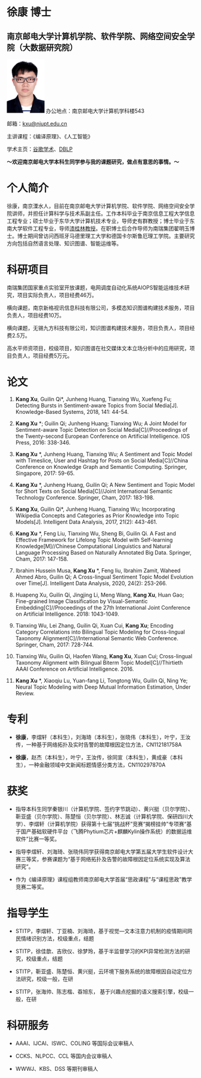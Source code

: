 # 徐康 博士 

## 南京邮电大学计算机学院、软件学院、网络空间安全学院（大数据研究院）
<img src="/kang.jpeg" width="20%"/>
办公地点：南京邮电大学计算机学科楼543            
     
邮箱：kxu@njupt.edu.cn

主讲课程：《编译原理》、《人工智能》

学术主页：[谷歌学术](https://scholar.google.com/citations?user=N1UUDi0AAAAJ&hl=zh-CN)、[DBLP](https://dblp.org/pid/68/9805-1.html)

**～欢迎南京邮电大学本科生同学参与我的课题研究，做点有意思的事情。～**


# 个人简介

徐康，南京溧水人，目前在南京邮电大学计算机学院、软件学院、网络空间安全学院讲师，并担任计算科学与技术系副主任。工作本科毕业于南京信息工程大学信息工程专业；硕士毕业于东华大学计算机技术专业，导师史有群教授；博士毕业于东南大学软件工程专业，导师[漆桂林教授](https://cse.seu.edu.cn/2019/0103/c23024a257135/pagem.htm)。在职博士后合作导师为南瑞集团翟明玉博士。博士期间曾访问西班牙马德里理工大学和德国卡尔斯鲁厄理工学院。主要研究方向包括自然语言处理、知识图谱、智能运维等。

# 科研项目

南瑞集团国家重点实验室开放课题，电网调度自动化系统AIOPS智能运维技术研究，项目实际负责人，项目经费46万。

横向课题，南京新格视讯信息科技有限公司，多模态知识图谱构建技术服务，项目负责人，项目经费10万。

横向课题，无锡九方科技有限公司，知识图谱构建技术服务，项目负责人，项目经费2.5万。

高水平师资项目，校级项目，知识图谱在社交媒体文本立场分析中的应用研究，项目负责人，项目经费5万元。

# 论文

1. **Kang Xu**, Guilin Qi*, Junheng Huang, Tianxing Wu, Xuefeng Fu; Detecting Bursts in Sentiment-aware Topics from Social Media[J]. Knowledge-Based Systems, 2018, 141: 44-54.

2. **Kang Xu** *; Guilin Qi; Junheng Huang; Tianxing Wu; A Joint Model for Sentiment-aware Topic Detection on Social Media[C]//Proceedings of the Twenty-second European Conference on Artificial Intelligence. IOS Press, 2016: 338-346.

3. **Kang Xu** *, Junheng Huang, Tianxing Wu; A Sentiment and Topic Model with Timeslice, User and Hashtag for Posts on Social Media[C]//China Conference on Knowledge Graph and Semantic Computing. Springer, Singapore, 2017: 59-65.

4. **Kang Xu** *, Junheng Huang, Guilin Qi; A New Sentiment and Topic Model for Short Texts on Social Media[C]//Joint International Semantic Technology Conference. Springer, Cham, 2017: 183-198.

5. **Kang Xu**, Guilin Qi*, Junheng Huang, Tianxing Wu; Incorporating Wikipedia Concepts and Categories as Prior Knowledge into Topic Models[J]. Intelligent Data Analysis, 2017, 21(2): 443-461.

6. **Kang Xu** *, Feng Liu, Tianxing Wu, Sheng Bi, Guilin Qi. A Fast and Effective Framework for Lifelong Topic Model with Self-learning Knowledge[M]//Chinese Computational Linguistics and Natural Language Processing Based on Naturally Annotated Big Data. Springer, Cham, 2017: 147-158.

7. Ibrahim Hussein Musa, **Kang Xu** *, Feng liu, Ibrahim Zamit, Waheed Ahmed Abro, Guilin Qi; A Cross-lingual Sentiment Topic Model Evolution over Time[J]. Intelligent Data Analysis, 2020, 24(2): 253-266.

8. Huapeng Xu, Guilin Qi, Jingjing Li, Meng Wang, **Kang Xu**, Huan Gao; Fine-grained Image Classification by Visual-Semantic Embedding[C]//Proceedings of the 27th International Joint Conference on Artificial Intelligence. 2018: 1043-1049.

9. Tianxing Wu, Lei Zhang, Guilin Qi, Xuan Cui, **Kang Xu**; Encoding Category Correlations into Bilingual Topic Modeling for Cross-lingual Taxonomy Alignment[C]//International Semantic Web Conference. Springer, Cham, 2017: 728-744.

10. Tianxing Wu, Guilin Qi, Haofen Wang, **Kang Xu**, Xuan Cui; Cross-lingual Taxonomy Alignment with Bilingual Biterm Topic Model[C]//Thirtieth AAAI Conference on Artificial Intelligence. 2016.

11. **Kang Xu** *, Xiaoqiu Lu, Yuan-fang Li, Tongtong Wu, Guilin Qi, Ning Ye; Neural Topic Modeling with Deep Mutual Information Estimation, Under Review.

# 专利

- **徐康**，李熠轩（本科生），刘海琦（本科生），张晓伟（本科生），叶宁，王汝传，一种基于网络拓扑及实时告警的故障根因定位方法，CN112181758A

- **徐康**，赵杰（本科生），叶宁，王汝传，徐同宣（本科生），黄成豪（本科生），一种金融领域中文新闻标题情感分类方法，CN110297870A


# 获奖
- 指导本科生同学秦银川（计算机学院、签约字节跳动）、黄兴挺（贝尔学院）、靳亚盛（贝尔学院）、陈楚恒（贝尔学院）、林志诚（计算机学院、保研四川大学）、李熠轩（计算机学院）获得第十七届“挑战杯”竞赛“揭榜挂帅”专项赛“基于国产基础软硬件平台（飞腾Phytium芯片+麒麟Kylin操作系统）的数据运维软件”比赛一等奖。

- 指导李熠轩、刘海琦、张晓伟同学获得南京邮电大学第五届大学生软件设计大赛三等奖，参赛课题为“基于网络拓扑及告警的故障根因定位系统实现及算法研究”。

- 作为《编译原理》课程组教师南京邮电大学首届“思政课程”与“课程思政”教学竞赛二等奖。

# 指导学生

- STITP，李熠轩、丁亚楠、刘海琦，基于视觉—文本注意力机制的疫情期间网民情绪识别方法，校级重点，结题

- STITP，徐佳歆、吉欣仪、徐梦玲，基于半监督学习的KPI异常检测方法的研究，校级重点，结题

- STITP，靳亚盛、陈楚恒、黄兴挺，云环境下服务系统的故障根因自动定位方法研究，校级一般，在研

- STITP，张海帅、陈志楷、昋旭东， 基于兴趣点挖掘的语义搜索引擎，校级一般，在研


# 科研服务

- AAAI、IJCAI、ISWC、COLING 等国际会议审稿人

- CCKS、NLPCC、CCL 等国内会议审稿人

- WWWJ、KBS、DSS 等期刊审稿人



